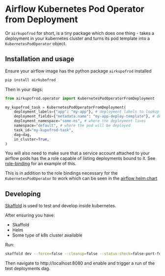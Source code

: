 # Airflow Kubernetes Pod Operator from Deployment

Or `airkupofrod` for short, is a tiny package which does one thing - takes a deployment in your kubernetes cluster and 
turns its pod template into a `KubernetesPodOperator` object.


## Installation and usage

Ensure your airflow image has the python package `airkupofrod` installed

```bash
pip install airkubofrod
```

Then in your dags:
```python
from airkupofrod.operator import KubernetesPodOperatorFromDeployment

my_kupofrod_task = KubernetesPodOperatorFromDeployment(
    deployment_labels={"app": "my-app"}, # deployment labels to lookup by
    deployment_fields={"metadata.name": "my-app-deploy-template"}, # deployment fields to lookup by
    deployment_namespace="some-ns", # where the deployment lives
    namespace="default", # where the pod will be deployed
    task_id="my-kupofrod-task", 
    dag=dag,
    in_cluster=True, 
) 
```

You will also need to make sure that a service account attached to your airflow pods
has the a role capable of listing deployments bound to it. See 
[role-binding](https://github.com/rekon-oss/airkupofrod/tree/master/role-binding) for an example of this.

This is in addition to the role bindings necessary for the `KubernetesPodOperator` to work which can be seen in the 
[airflow helm chart](https://github.com/helm/charts/blob/master/stable/airflow/templates/role.yaml) 

## Developing

[Skaffold](https://skaffold.dev/) is used to test and develop inside kubernetes.

After ensuring you have:
 * Skaffold
 * Helm
 * Some type of k8s cluster available

Run:
```bash
skaffold dev --force=false --cleanup=false --status-check=false-port-forward
```

Then navigate to http://localhost:8080 and enable and trigger a run of the test deployments dag.

